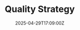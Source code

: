 ---
title: Quality Strategy
linkTitle: Quality Strategy
date: '2025-04-29T17:09:00Z'
weight: 1
description: Quality management strategy emphasizes leadership commitment, customer
  satisfaction, risk management, resource allocation, and continuous improvement,
  with a timeline for implementation and responsibilities clearly defined across the
  organization.
draft: false
ref: quality-strategy
---